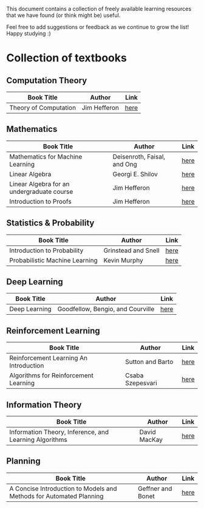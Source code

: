 This document contains a collection of freely available learning resources that we have found (or think might be) useful.

Feel free to add suggestions or feedback as we continue to grow the list! Happy studying :) 

# Collection of textbooks

## Computation Theory

| Book Title            | Author       | Link |
| --------------------- | ------------ | ---- |
| Theory of Computation | Jim Hefferon | [here](https://jheffero.w3.uvm.edu/computation/book.pdf)     |

## Mathematics

| Book Title                                 | Author                      | Link                                                                                      |
| ------------------------------------------ | --------------------------- | ----------------------------------------------------------------------------------------- |
| Mathematics for Machine Learning           | Deisenroth, Faisal, and Ong | [here](https://mml-book.github.io/book/mml-book.pdf)                                      |
| Linear Algebra                             | Georgi E. Shilov            | [here](https://cosmathclub.files.wordpress.com/2014/10/georgi-shilov-linear-algebra4.pdf) |
| Linear Algebra for an undergraduate course | Jim Hefferon                | [here](https://hefferon.net/)                                                             |
| Introduction to Proofs                     | Jim Hefferon                | [here](https://hefferon.net/proofs/)                                                                                          |

## Statistics & Probability

| Book Title                     | Author              | Link                                                    |
| ------------------------------ | ------------------- | ------------------------------------------------------- |
| Introduction to Probability    | Grinstead and Snell | [here](https://open.umn.edu/opentextbooks/textbooks/21) |
| Probabilistic Machine Learning | Kevin Murphy        | [here](https://probml.github.io/pml-book/book1.html)    |


## Deep Learning

| Book Title    | Author                            | Link                                      |
| ------------- | --------------------------------- | ----------------------------------------- |
| Deep Learning | Goodfellow, Bengio, and Courville | [here](https://www.deeplearningbook.org/) |


## Reinforcement Learning

| Book Title                             | Author           | Link                                                          |
| -------------------------------------- | ---------------- | ------------------------------------------------------------- |
| Reinforcement Learning An Introduction | Sutton and Barto | [here](http://incompleteideas.net/sutton/book/RLbook2018.pdf) |
| Algorithms for Reinforcement Learning  | Csaba Szepesvari | [here](https://sites.ualberta.ca/~szepesva/rlbook.html)       |


## Information Theory

| Book Title                                             | Author       | Link |
| ------------------------------------------------------ | ------------ | ---- |
| Information Theory, Inference, and Learning Algorithms | David MacKay | [here](https://www.inference.org.uk/itprnn/book.pdf)     |

## Planning

| Book Title                                                          | Author            | Link |
| ------------------------------------------------------------------- | ----------------- | ---- |
| A Concise Introduction to Models and Methods for Automated Planning | Geffner and Bonet | [here](https://link.springer.com/book/10.1007/978-3-031-01564-9)     |
